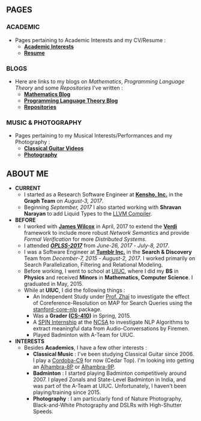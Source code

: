 ## PAGES
### ACADEMIC
* Pages pertaining to Academic Interests and my CV/Resume :
    * [**Academic Interests**](https://jssandh2.github.io/Juspreet-Sandhu/academic_interests.html)
    * [**Resume**](https://juspreetsandhu.files.wordpress.com/2017/12/juspreet_s_sandhu_resume1.pdf)
 
### BLOGS
* Here are links to my blogs on _Mathematics_, _Programming Language Theory_ and some _Repositories_ I've written :
    * [**Mathematics Blog**](https://jssandh2.github.io/Juspreet-Sandhu/math_proofs.html)
    * [**Programming Language Theory Blog**](https://jssandh2.github.io/Juspreet-Sandhu/plt.html)
    * [**Repositories**](https://jssandh2.github.io/Juspreet-Sandhu/code.html)

### MUSIC & PHOTOGRAPHY
* Pages pertaining to my Musical Interests/Performances and my Photography :
    * [**Classical Guitar Videos**](https://jssandh2.github.io/Juspreet-Sandhu/music.html)
    * [**Photography**](https://juspreetsandhu.wordpress.com/photography-badminton-photos/)

## ABOUT ME
* **CURRENT** 
    *   I started as a Research Software Engineer at [**Kensho, Inc.**](https://www.kensho.com/) in the **Graph Team** on _August-3, 2017_.
    *   Beginning _September, 2017_ I also started working with **Shravan Narayan** to add Liquid Types to the [LLVM Compiler](https://github.com/jssandh2/RefinementTypes_llvm/tree/juspreet-immutable-local-mac).
* **BEFORE** 
    *   I worked with [**James Wilcox**](http://homes.cs.washington.edu/~jrw12/) in April, 2017 to extend the [**Verdi**](http://verdi.uwplse.org) framework to include more robust *Network Semantics* and provide *Formal Verification* for more *Distributed Systems*.
    *   I attended [**_OPLSS-2017_**](https://www.cs.uoregon.edu/research/summerschool/summer17/) from _June-26, 2017_ - _July-8, 2017_.
    *   I was a Software Engineer at [**Tumblr Inc.**](https://www.tumblr.com/jobs) in the **Search & Discovery** Team from _December-7, 2015_ - _August-2, 2017_. I worked primarily on Search Parallelization, Filtering and Relational Modeling.
    *   Before working, I went to school at [UIUC](http://illinois.edu/), where I did my **BS** in **Physics** and received **Minors** in **Mathematics, Computer Science**. I graduated in May, 2015.
    *   While at **UIUC**, I did the following things :
        *   An Independent Study under [Prof. Zhai](http://czhai.cs.illinois.edu/) to investigate the effect of Coreference-Resolution on MAP for Search Queries using the [stanford-core-nlp](http://stanfordnlp.github.io/CoreNLP/) package.
        *   Was a **Grader ([CS-410](https://chara.cs.illinois.edu/sites/cs410))** in Spring, 2015.
        *   A [SPIN Internship](http://spin.ncsa.illinois.edu/interns/2014.html) at the [NCSA](http://www.ncsa.illinois.edu/) to investigate NLP Algorithms to extract meaningful data from Audio-Conversations by Firemen.
        *   Played Badminton with A-Team for UIUC.
* **INTERESTS**
    *   Besides **Academics**, I have a few other interests :
        *   **Classical Music** : I've been studying Classical Guitar since 2006\. I play a [Cordoba-C9](http://www.cordobaguitars.com/p/c9) for now (Cedar Top). I'm looking into getting an [Alhambra-8P](http://www.alhambrausa.com/guitars/classical/9/8-p.html) or [Alhambra-9P](http://www.alhambrausa.com/guitars/classical/10/9-p.html).
        *   **Badminton** : I started playing Badminton competitively around 2007. I played Zonals and State-Level Badminton in India, and was part of the A-Team at UIUC. Unfortunately, I haven't been playing/training since 2015.
        *   **Photography** : I am particularly fond of Nature Photography, Black-and-White Photography and DSLRs with High-Shutter Speeds.
